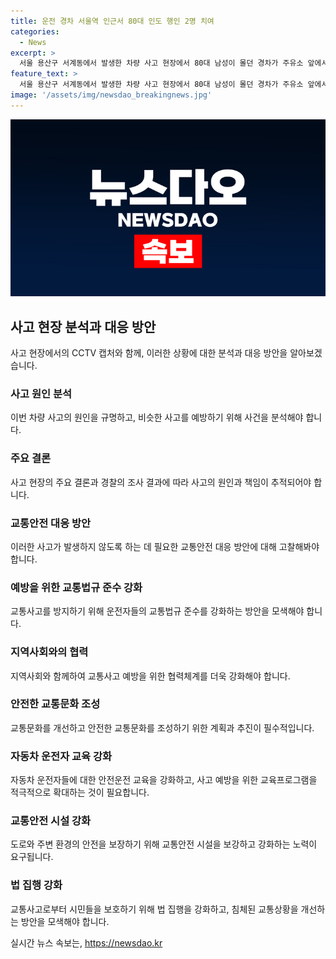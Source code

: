 ```yaml
---
title: 운전 경차 서울역 인근서 80대 인도 행인 2명 치여
categories:
  - News
excerpt: >
  서울 용산구 서계동에서 발생한 차량 사고 현장에서 80대 남성이 몰던 경차가 주유소 앞에서 행인 2명을 들이받는 사고가 발생했습니다. 사고차량은 행인 1명을 친 뒤 20미터를 이동해 다른 행인을 치고 벽을 들이받고 멈춘 것으로 전해졌습니다. 피해자 2명은 병원으로 이송되었지만 생명에는 지장이 없다고 합니다. 사고차량 운전자는 음주 상태가 아니었던 것으로 밝혀졌습니다.
feature_text: >
  서울 용산구 서계동에서 발생한 차량 사고 현장에서 80대 남성이 몰던 경차가 주유소 앞에서 행인 2명을 들이받는 사고가 발생했습니다. 사고차량은 행인 1명을 친 뒤 20미터를 이동해 다른 행인을 치고 벽을 들이받고 멈춘 것으로 전해졌습니다. 피해자 2명은 병원으로 이송되었지만 생명에는 지장이 없다고 합니다. 사고차량 운전자는 음주 상태가 아니었던 것으로 밝혀졌습니다.
image: '/assets/img/newsdao_breakingnews.jpg'
---
```


<p><img src="/assets/img/newsdao_breakingnews.jpg" alt="ontimetimes 속보" /></p>

<h2 data-ke-size="size26">사고 현장 분석과 대응 방안</h2>

<p data-ke-size="size16">사고 현장에서의 CCTV 캡처와 함께, 이러한 상황에 대한 분석과 대응 방안을 알아보겠습니다.</p>

<h3>사고 원인 분석</h3>

<p data-ke-size="size16">이번 차량 사고의 원인을 규명하고, 비슷한 사고를 예방하기 위해 사건을 분석해야 합니다.</p>

<h3>주요 결론</h3>

<p data-ke-size="size16">사고 현장의 주요 결론과 경찰의 조사 결과에 따라 사고의 원인과 책임이 추적되어야 합니다.</p>

<h3>교통안전 대응 방안</h3>

<p data-ke-size="size16">이러한 사고가 발생하지 않도록 하는 데 필요한 교통안전 대응 방안에 대해 고찰해봐야 합니다.</p>

<h3>예방을 위한 교통법규 준수 강화</h3>

<p data-ke-size="size16">교통사고를 방지하기 위해 운전자들의 교통법규 준수를 강화하는 방안을 모색해야 합니다.</p>

<h3>지역사회와의 협력</h3>

<p data-ke-size="size16">지역사회와 함께하여 교통사고 예방을 위한 협력체계를 더욱 강화해야 합니다.</p>

<h3>안전한 교통문화 조성</h3>

<p data-ke-size="size16">교통문화를 개선하고 안전한 교통문화를 조성하기 위한 계획과 추진이 필수적입니다.</p>

<h3>자동차 운전자 교육 강화</h3>

<p data-ke-size="size16">자동차 운전자들에 대한 안전운전 교육을 강화하고, 사고 예방을 위한 교육프로그램을 적극적으로 확대하는 것이 필요합니다.</p>

<h3>교통안전 시설 강화</h3>

<p data-ke-size="size16">도로와 주변 환경의 안전을 보장하기 위해 교통안전 시설을 보강하고 강화하는 노력이 요구됩니다.</p>

<h3>법 집행 강화</h3>

<p data-ke-size="size16">교통사고로부터 시민들을 보호하기 위해 법 집행을 강화하고, 침체된 교통상황을 개선하는 방안을 모색해야 합니다.</p>
실시간 뉴스 속보는, <a href="https://newsdao.kr" rel="dofollow">https://newsdao.kr</a>


